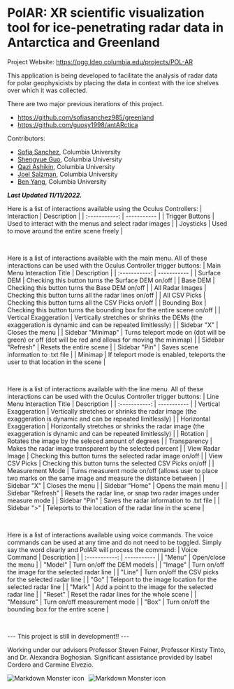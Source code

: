 # PolAR: XR scientific visualization tool for ice-penetrating radar data in Antarctica and Greenland

Project Website: https://pgg.ldeo.columbia.edu/projects/POL-AR

This application is being developed to facilitate the analysis of radar data for polar geophysicists by placing the data in context with the ice shelves over which it was collected.

There are two major previous iterations of this project.
* https://github.com/sofiasanchez985/greenland
* https://github.com/guosy1998/antARctica

Contributors:

* [Sofia Sanchez](https://github.com/sofiasanchez985), Columbia University
* [Shengyue Guo](https://github.com/guosy1998), Columbia University
* [Qazi Ashikin](https://github.com/qaziashikin), Columbia University
* [Joel Salzman](https://github.com/joelsalzman), Columbia University
* [Ben Yang](https://github.com/benplus1), Columbia University


***Last Updated 11/11/2022.***

Here is a list of interactions available using the Oculus Controllers:
| Interaction | Description |
| :-----------: | ----------- |
| Trigger Buttons | Used to interact with the menus and select radar images |
| Joysticks | Used to move around the entire scene freely |

<br />

Here is a list of interactions available with the main menu. All of these interactions can be used with the Oculus Controller trigger buttons:
| Main Menu Interaction Title | Description |
| :-----------: | ----------- |
| Surface DEM | Checking this button turns the Surface DEM on/off |
| Base DEM | Checking this button turns the Base DEM on/off |
| All Radar Images | Checking this button turns all the radar lines on/off |
| All CSV Picks | Checking this button turns all the CSV Picks on/off |
| Bounding Box | Checking this button turns the bounding box for the entire scene on/off |
| Vertical Exaggeration | Vertically stretches or shrinks the DEMs (the exaggeration is dynamic and can be repeated limitlessly) |
| Sidebar "X" | Closes the menu |
| Sidebar "Minimap" | Turns teleport mode on (dot will be green) or off (dot will be red and allows for moving the minimap) |
| Sidebar "Refresh" | Resets the entire scene |
| Sidebar "Pin" | Saves scene information to .txt file |
| Minimap | If teleport mode is enabled, teleports the user to that location in the scene |

<br />

Here is a list of interactions available with the line menu. All of these interactions can be used with the Oculus Controller trigger buttons:
| Line Menu Interaction Title | Description |
| :-----------: | ----------- |
| Vertical Exaggeration | Vertically stretches or shrinks the radar image (the exaggeration is dynamic and can be repeated limitlessly) |
| Horizontal Exaggeration | Horizontally stretches or shrinks the radar image (the exaggeration is dynamic and can be repeated limitlessly) |
| Rotation | Rotates the image by the seleced amount of degrees |
| Transparency | Makes the radar image transparent by the selected percent |
| View Radar Image | Checking this button turns the selected radar image on/off |
| View CSV Picks | Checking this button turns the selected CSV Picks on/off |
| Measurement Mode | Turns measurent mode on/off (allows user to place two marks on the same image and measure the distance between |
| Sidebar "X" | Closes the menu |
| Sidebar "Home" | Opens the main menu |
| Sidebar "Refresh" | Resets the radar line, or snap two radar images under measure mode |
| Sidebar "Pin" | Saves the radar information to .txt file |
| Sidebar ">" | Teleports to the location of the radar line in the scene |

<br />

Here is a list of interactions available using voice commands. The voice commands can be used at any time and do not need to be toggled. Simply say the word clearly and PolAR will process the command:
| Voice Command | Description |
| :-----------: | ----------- |
| "Menu" | Open/close the menu |
| "Model" | Turn on/off the DEM models |
| "Image" | Turn on/off the image for the selected radar line |
| "Line" | Turn on/off the CSV picks for the selected radar line |
| "Go" | Teleport to the image location for the selected radar line |
| "Mark" | Add a point to the image for the selected radar line |
| "Reset" | Reset the radar lines for the whole scene |
| "Measure" | Turn on/off measurement mode |
| "Box" | Turn on/off the bounding box for the entire scene |

<br />

--- This project is still in development!! ---

Working under our advisors Professor Steven Feiner, Professor Kirsty Tinto, and Dr. Alexandra Boghosian. Significant assistance provided by Isabel Cordero and Carmine Elvezio.

<img src="https://github.com/sofiasanchez985/antARctica/blob/main/20220508_122402_HoloLens.jpg"      alt="Markdown Monster icon"      style="float: left; margin-right: 10px;" />

<img src="https://github.com/sofiasanchez985/antARctica/blob/main/antARctica%20clips.png"      alt="Markdown Monster icon"      style="float: left; margin-right: 10px;" />
